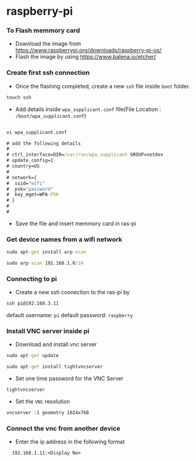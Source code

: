 # raspberry-pi

### To Flash memmory card

- Download the image from https://www.raspberrypi.org/downloads/raspberry-pi-os/
- Flash the image by using https://www.balena.io/etcher/


### Create first ssh connection
- Once the flashing completed, create a new `ssh` file inside `boot` folder.
```cmd
touch ssh
```
- Add details inside `wpa_supplicant.conf` file(File Location : `/boot/wpa_supplicant.conf`)

```cmd

vi wpa_supplicant.conf

# add the following details
#
# ctrl_interface=DIR=/var/run/wpa_supplicant GROUP=netdev
# update_config=1
# country=US
#
# network={
#  ssid="wifi"
#  psk="password"
#  key_mgmt=WPA-PSK	
# }
#
#
```
- Save the file and insert memmory card in ras-pi

### Get device names from a wifi network

```cmd
sudo apt-get install arp-scan

sudo arp-scan 192.168.1.0/24

```
### Connecting to pi

- Create a new ssh coonection to the ras-pi by 

```cmd
ssh pi@192.168.3.11
```
default username: `pi`
default password: `raspberry`


### Install VNC server inside pi

- Download and install vnc server

```cmd
sudo apt-get update

sudo apt-get install tightvncserver

```
- Set one time password for the VNC Server
```cmd
tightvncserver
```

- Set the `VNC` resolution

```cmd
vncserver :1 geometry 1024x768

``` 

### Connect the vnc from another device

- Enter the ip address in the following format

```cmd
  192.168.1.11:<Display No>
```


